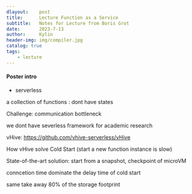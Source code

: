 ```yaml
---
dlayout:    post
title:      Lecture Function as a Service
subtitle:   Notes for Lecture from Boris Grot
date:       2023-7-13
author:     Kylin
header-img: img/compiler.jpg
catalog: true
tags:
    - lecture
---
```




#### Poster intro



- serverless

a collection of functions : dont have states

Challenge: communication bottleneck



we dont have severless framework for academic research

vHive: https://github.com/vhive-serverless/vHive



How vHive solve Cold Start (start a new function instance is slow)

State-of-the-art solution: start from a snapshot, checkpoint of microVM



conncetion time dominate the delay time of cold start

same take away 80% of the storage footprint



